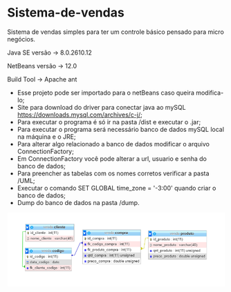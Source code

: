 # Sistema-de-vendas

Sistema de vendas simples para ter um controle básico pensado para micro negócios.

Java SE versão -> 8.0.2610.12

NetBeans versão -> 12.0

Build Tool -> Apache ant





- Esse projeto pode ser importado para o netBeans caso queira modifica-lo;
- Site para download do driver para conectar java ao mySQL https://downloads.mysql.com/archives/c-j/;
- Para executar o programa é só ir na pasta /dist e executar o .jar;
- Para executar o programa será necessário banco de dados mySQL local na máquina e o  JRE;
- Para alterar algo relacionado a banco de dados modificar o arquivo ConnectionFactory;
- Em ConnectionFactory você pode alterar a url, usuario e senha do banco de dados;
- Para preencher as tabelas com os nomes corretos verificar a pasta /UML;
- Executar o comando SET GLOBAL time_zone = '-3:00' quando criar o banco de dados;
- Dump do banco de dados na pasta /dump.

![Alt text](/UML/modelo-relacional.png?raw=true "BD")
